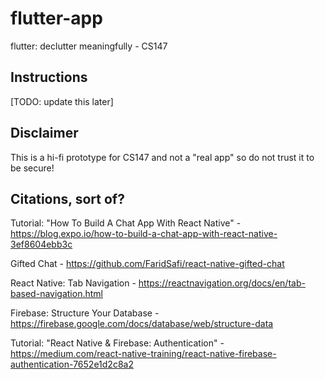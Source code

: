 # flutter-app
flutter: declutter meaningfully - CS147

## Instructions

[TODO: update this later]

## Disclaimer

This is a hi-fi prototype for CS147 and not a "real app" so do not trust it to be secure!

## Citations, sort of?

Tutorial: "How To Build A Chat App With React Native" - https://blog.expo.io/how-to-build-a-chat-app-with-react-native-3ef8604ebb3c

Gifted Chat - https://github.com/FaridSafi/react-native-gifted-chat

React Native: Tab Navigation - https://reactnavigation.org/docs/en/tab-based-navigation.html

Firebase: Structure Your Database - https://firebase.google.com/docs/database/web/structure-data

Tutorial: "React Native & Firebase: Authentication" - https://medium.com/react-native-training/react-native-firebase-authentication-7652e1d2c8a2

